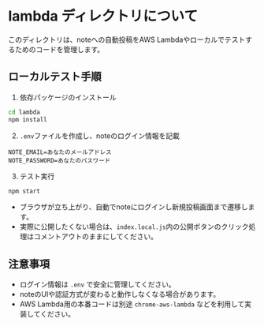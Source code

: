 # lambda ディレクトリについて

このディレクトリは、noteへの自動投稿をAWS Lambdaやローカルでテストするためのコードを管理します。

## ローカルテスト手順

1. 依存パッケージのインストール

```bash
cd lambda
npm install
```

2. `.env`ファイルを作成し、noteのログイン情報を記載

```
NOTE_EMAIL=あなたのメールアドレス
NOTE_PASSWORD=あなたのパスワード
```

3. テスト実行

```bash
npm start
```

- ブラウザが立ち上がり、自動でnoteにログインし新規投稿画面まで遷移します。
- 実際に公開したくない場合は、`index.local.js`内の公開ボタンのクリック処理はコメントアウトのままにしてください。

## 注意事項
- ログイン情報は `.env` で安全に管理してください。
- noteのUIや認証方式が変わると動作しなくなる場合があります。
- AWS Lambda用の本番コードは別途 `chrome-aws-lambda` などを利用して実装してください。 
